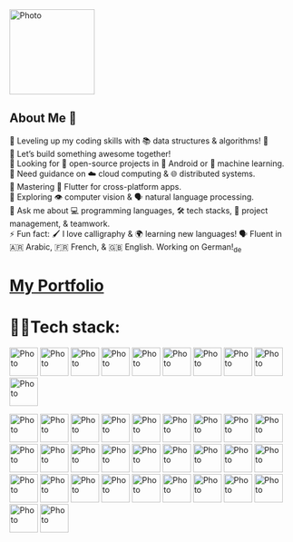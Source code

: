 
<img src="https://i.imgur.com/kLYQZVe.png" alt="Photo" style="height: 150px; width: 150px;">



## About Me 👋

🔭 Leveling up my coding skills with 📚 data structures & algorithms! 🧠</br>
👯 Let’s build something awesome together! </br>
🤖 Looking for 🤝 open-source projects in 📱 Android or 🤖 machine learning.</br>
🤝 Need guidance on ☁️ cloud computing & 🌐 distributed systems.</br>
🌱 Mastering 📱 Flutter for cross-platform apps. </br>
🔭 Exploring 👁️ computer vision & 🗣️ natural language processing.</br>
💬 Ask me about 💻 programming languages, 🛠️ tech stacks, 🤝 project management, &  teamwork.</br>
⚡ Fun fact: 🖌️ I love calligraphy & 🌍 learning new languages! 🗣️ Fluent in 🇦🇷 Arabic, 🇫🇷 French, & 🇬🇧 English. Working on German!<sub>de</sub></br>

<h1><a href="https://essousymohammed.me" style="style-decoration=none" >My Portfolio</a></h1>

<h1>👨‍💻Tech stack: </h1>
            
<span><img src="https://i.imgur.com/UYhEwls.png" alt="Photo" style="height: 50px; width: 50px;"></span>
<span><img src="https://i.imgur.com/B0yAMeY.png" alt="Photo" style="height: 50px; width: 50px;"></span>
<span><img src="https://i.imgur.com/XZMEljd.png" alt="Photo" style="height: 50px; width: 50px;"></span>
<span><img src="https://i.imgur.com/JHYCKYp.png" alt="Photo" style="height: 50px; width: 50px;"></span>
<span><img src="https://i.imgur.com/UdgNc7C.png" alt="Photo" style="height: 50px; width: 50px;"></span>
<span><img src="https://i.imgur.com/uIhKRxb.png" alt="Photo" style="height: 50px; width: 50px;"></span>
<span><img src="https://i.imgur.com/nY6kiCk.png" alt="Photo" style="height: 50px; width: 50px;"></span>
<span><img src="https://i.imgur.com/nbOueG7.png" alt="Photo" style="height: 50px; width: 50px;"></span>
<span><img src="https://i.imgur.com/Fic7gW2.png" alt="Photo" style="height: 50px; width: 50px;"></span>
<span><img src="https://i.imgur.com/19q5ws7.png" alt="Photo" style="height: 50px; width: 50px;"></span>

<span><img src="https://i.imgur.com/XZMEljd.png" alt="Photo" style="height: 50px; width: 50px;"></span>
<span><img src="https://i.imgur.com/JHYCKYp.png" alt="Photo" style="height: 50px; width: 50px;"></span>
<span><img src="https://i.imgur.com/UdgNc7C.png" alt="Photo" style="height: 50px; width: 50px;"></span>
<span><img src="https://i.imgur.com/uIhKRxb.png" alt="Photo" style="height: 50px; width: 50px;"></span>
<span><img src="https://i.imgur.com/nY6kiCk.png" alt="Photo" style="height: 50px; width: 50px;"></span>
<span><img src="https://i.imgur.com/nbOueG7.png" alt="Photo" style="height: 50px; width: 50px;"></span>
<span><img src="https://i.imgur.com/Fic7gW2.png" alt="Photo" style="height: 50px; width: 50px;"></span>
<span><img src="https://i.imgur.com/19q5ws7.png" alt="Photo" style="height: 50px; width: 50px;"></span>
<span><img src="https://i.imgur.com/2qwXPfW.png" alt="Photo" style="height: 50px; width: 50px;"></span>
<span><img src="https://i.imgur.com/2qwXPfW.png" alt="Photo" style="height: 50px; width: 50px;"></span>
<span><img src="https://i.imgur.com/SRjli62.png" alt="Photo" style="height: 50px; width: 50px;"></span>
<span><img src="https://i.imgur.com/JHyInqZ.png" alt="Photo" style="height: 50px; width: 50px;"></span>
<span><img src="https://i.imgur.com/PvWMvXe.png" alt="Photo" style="height: 50px; width: 50px;"></span>
<span><img src="https://i.imgur.com/ElrwqbG.png" alt="Photo" style="height: 50px; width: 50px;"></span>
<span><img src="https://i.imgur.com/nzGXFuy.png" alt="Photo" style="height: 50px; width: 50px;"></span>
<span><img src="https://i.imgur.com/ubt3Jby.png" alt="Photo" style="height: 50px; width: 50px;"></span>
<span><img src="https://i.imgur.com/HjpJXOS.png" alt="Photo" style="height: 50px; width: 50px;"></span>
<span><img src="https://i.imgur.com/KxzF2ie.png" alt="Photo" style="height: 50px; width: 50px;"></span>
<span><img src="https://i.imgur.com/hgzO5NT.png" alt="Photo" style="height: 50px; width: 50px;"></span>
<span><img src="https://i.imgur.com/H1Odf1E.png" alt="Photo" style="height: 50px; width: 50px;"></span>
<span><img src="https://i.imgur.com/2vF0yEx.png" alt="Photo" style="height: 50px; width: 50px;"></span>
<span><img src="https://i.imgur.com/Mf1SnVU.png" alt="Photo" style="height: 50px; width: 50px;"></span>
<span><img src="https://i.imgur.com/tRx7L0f.png" alt="Photo" style="height: 50px; width: 50px;"></span>
<span><img src="https://i.imgur.com/0bS1kBt.png" alt="Photo" style="height: 50px; width: 50px;"></span>
<span><img src="https://i.imgur.com/hNCuE2y.png" alt="Photo" style="height: 50px; width: 50px;"></span>
<span><img src="https://i.imgur.com/lUNpDHT.png" alt="Photo" style="height: 50px; width: 50px;"></span>
<span><img src="https://i.imgur.com/YkVMkz3.png" alt="Photo" style="height: 50px; width: 50px;"></span>
<span><img src="https://i.imgur.com/QlGXGcO.png" alt="Photo" style="height: 50px; width: 50px;"></span>
<span><img src="https://i.imgur.com/j4Z2MRG.png" alt="Photo" style="height: 50px; width: 50px;"></span>
